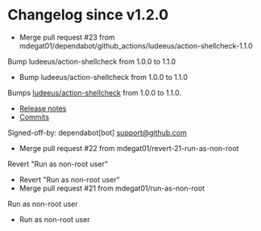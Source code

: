 # Changelog since v1.2.0
- Merge pull request #23 from mdegat01/dependabot/github_actions/ludeeus/action-shellcheck-1.1.0

Bump ludeeus/action-shellcheck from 1.0.0 to 1.1.0 
- Bump ludeeus/action-shellcheck from 1.0.0 to 1.1.0

Bumps [ludeeus/action-shellcheck](https://github.com/ludeeus/action-shellcheck) from 1.0.0 to 1.1.0.
- [Release notes](https://github.com/ludeeus/action-shellcheck/releases)
- [Commits](https://github.com/ludeeus/action-shellcheck/compare/1.0.0...94e0aab03ca135d11a35e5bfc14e6746dc56e7e9)

Signed-off-by: dependabot[bot] <support@github.com> 
- Merge pull request #22 from mdegat01/revert-21-run-as-non-root

Revert "Run as non-root user" 
- Revert "Run as non-root user" 
- Merge pull request #21 from mdegat01/run-as-non-root

Run as non-root user 
- Run as non-root user 
